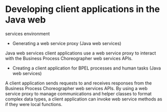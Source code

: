 <!-- image -->

# Developing client applications in the Java web
services environment

- Generating a web service proxy (Java web services)

Java web services client applications use a web service proxy to interact with the Business Process Choreographer web services APIs.
- Creating a client application for BPEL processes and human tasks (Java web services)

A client application sends requests to and receives responses from the Business Process Choreographer web services APIs. By using a web service proxy to manage communications and helper classes to format complex data types, a client application can invoke web service methods as if they were local functions.